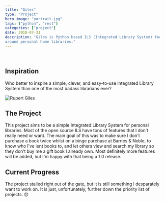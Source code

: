 ```yaml
---
title: "Giles"
type: "Project"
hero_image: "portrait.jpg"
tags: ["python", "rest"]
categories: ["project"]
date: 2018-07-31
description: "Giles is Python based ILS (Integrated Library System) focused
around personal home libraries."
---
```


<br>

## Inspiration

Who better to inspire a simple, clever, and easy-to-use Integrated Library
System than one of the most badass librarians ever?


![Rupert Giles](/img/giles.jpg)


## The Project
This project aims to be a simple Integrated Library System for personal
libraries. Most of the open source ILS have tons of features that I don't
really need or want. The main goal of this was to make sure I don't purchase
a book twice whilst on a binge purchase at Barnes & Noble, to know who I've
lent books to, and let others view and search my library so they don't buy
me a gift book I already own. Most definitely more features will be added,
but I'm happy with that being a 1.0 release.

## Current Progress
The project stalled right out of the gate, but it is still something I 
desparately want to work on. It is just, unfortunately, further down the
priority list of projects. :disappointed: 
